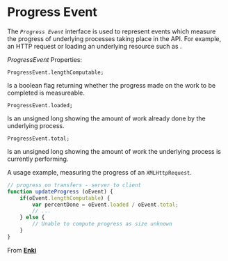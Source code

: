 # Progress Event

The *`Progress Event`* interface is used to represent events which measure the progress of underlying processes taking place in the API. For example, an HTTP request or loading an underlying resource such as <img>.

*ProgressEvent* Properties: 

`ProgressEvent.lengthComputable;`

Is a boolean flag returning whether the progress made on the work to be completed is measureable.

`ProgressEvent.loaded;`

Is an unsigned long showing the amount of work already done by the underlying process. 

`ProgressEvent.total;`

Is an unsigned long showing the amount of work the underlying process is currently performing. 

A usage example, measuring the progress of an `XMLHttpRequest`.

```javascript 
// progress on transfers - server to client
function updateProgress (oEvent) {
	if(oEvent.lengthComputable) {
		var percentDone = oEvent.loaded / oEvent.total;
		// ...
	} else {
		// Unable to compute progress as size unknown
	}
} 
```

From [**Enki**](https://www.enki.com/)